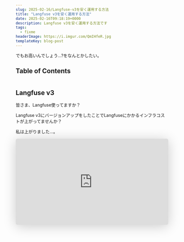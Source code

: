 ```yaml
---
slug: 2025-02-16/Langfuse-v3を安く運用する方法
title: "Langfuse v3を安く運用する方法"
date: 2025-02-16T09:18:19+0000
description: Langfuse v3を安く運用する方法です
tags:
  - fixme
headerImage: https://i.imgur.com/QmIHfeR.jpg
templateKey: blog-post
---
```


でもお高いんでしょう...?をなんとかしたい。

## Table of Contents

```toc

```

## Langfuse v3

皆さま、Langfuse使ってますか？

Langfuse v3にバージョンアップをしたことでLangfuseにかかるインフラコストが上がってませんか？

私は上がりました...。

<iframe class="speakerdeck-iframe" frameborder="0" src="https://speakerdeck.com/player/49f26167486a494492dd9e6060d45949?slide=24" title="Langfuse v3 使ってますか？【Langfuse Night#1】" allowfullscreen="true" style="border: 0px; background: padding-box padding-box rgba(0, 0, 0, 0.1); margin: 0px; padding: 0px; border-radius: 6px; box-shadow: rgba(0, 0, 0, 0.2) 0px 5px 40px; width: 100%; height: auto; aspect-ratio: 560 / 315;" data-ratio="1.7777777777777777"></iframe>

